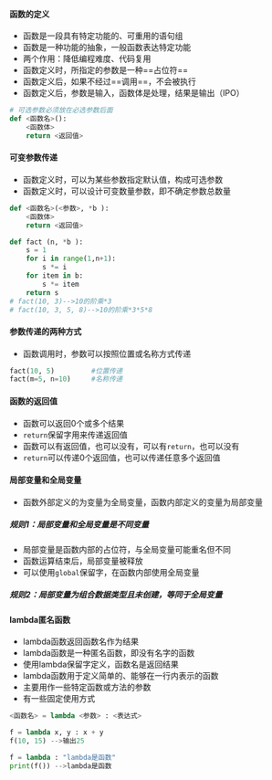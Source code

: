 #### 函数的定义
- 函数是一段具有特定功能的、可重用的语句组
- 函数是一种功能的抽象，一般函数表达特定功能
- 两个作用：降低编程难度、代码复用
- 函数定义时，所指定的参数是一种==占位符==
- 函数定义后，如果不经过==调用==，不会被执行
- 函数定义后，参数是输入，函数体是处理，结果是输出（IPO）
```python
# 可选参数必须放在必选参数后面
def <函数名>():
    <函数体>
    return <返回值>
```
#### 可变参数传递
- 函数定义时，可以为某些参数指定默认值，构成可选参数
- 函数定义时，可以设计可变数量参数，即不确定参数总数量
```python
def <函数名>(<参数>, *b ):
    <函数体>
    return <返回值>
```
```python
def fact (n, *b ):
    s = 1
    for i in range(1,n+1):
        s *= i
    for item in b:
        s *= item
    return s
# fact(10, 3)-->10的阶乘*3
# fact(10, 3, 5, 8)-->10的阶乘*3*5*8
```

#### 参数传递的两种方式
- 函数调用时，参数可以按照位置或名称方式传递
```python
fact(10, 5)         #位置传递
fact(m=5, n=10)     #名称传递
```

#### 函数的返回值
- 函数可以返回0个或多个结果
- `return`保留字用来传递返回值
- 函数可以有返回值，也可以没有，可以有`return`，也可以没有
- `return`可以传递0个返回值，也可以传递任意多个返回值

#### 局部变量和全局变量
- 函数外部定义的为变量为全局变量，函数内部定义的变量为局部变量

##### 规则1：局部变量和全局变量是不同变量
- 局部变量是函数内部的占位符，与全局变量可能重名但不同
- 函数运算结束后，局部变量被释放
- 可以使用`global`保留字，在函数内部使用全局变量

##### 规则2：局部变量为组合数据类型且未创建，等同于全局变量

#### lambda匿名函数
- lambda函数返回函数名作为结果
- lambda函数是一种匿名函数，即没有名字的函数
- 使用lambda保留字定义，函数名是返回结果
- lambda函数用于定义简单的、能够在一行内表示的函数
- 主要用作一些特定函数或方法的参数
- 有一些固定使用方式

```python
<函数名> = lambda <参数> : <表达式>

f = lambda x, y : x + y
f(10, 15) -->输出25

f = lambda : "lambda是函数"
print(f()) -->lambda是函数
```
